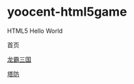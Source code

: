 # yoocent-html5game
HTML5 Hello World

首页
<a href="http://gifisan.github.io/gifisan-html5game/index-debug.html" target="_blank"/>

龙霸三国
<a href="http://gifisan.github.io/gifisan-html5game/lbsg/index-debug.html" target="_blank"/>

塔防
<a href="http://gifisan.github.io/gifisan-html5game/pvz/index.html" target="_blank"/> 


